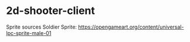 # 2d-shooter-client
 
Sprite sources
Soldier Sprite: https://opengameart.org/content/universal-lpc-sprite-male-01